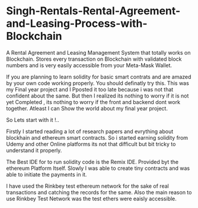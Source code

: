 # Singh-Rentals-Rental-Agreement-and-Leasing-Process-with-Blockchain
A Rental Agreement and Leasing Management System that totally works on Blockchain. Stores every transaction on Blockchain with validated block numbers and is very easily accessible from your Meta-Mask Wallet.

If you are planning to learn solidity for basic smart contrats and are amazed by your own code working properly. You should definatly try this.
This was my Final year project and I Pposted it too late because i was not that confident about the same. 
But then I realized its nothing to worry if it is not yet Completed , its nothing to worry if the front and backend dont work together.
Atleast I can Show the world about my final year project.

So Lets start with it !..

Firstly I started reading a lot of research papers and evrything about blockhain and ethereum smart contracts.
So i started earning solidity from Udemy and other Online platforms its not that difficult but bit tricky to understand it properly.

The Best IDE for to run solidity code is the Remix IDE. Provided byt the ethereum Platform Itself.
Slowly I was able to create tiny contracts and was able to initiate the payments in it.

I have used the Rinkbey test ethereum network for the sake of real transactions and catching the records for the same.
Also the main reason to use Rinkbey Test Network was the test ethers were eaisly accessible.
